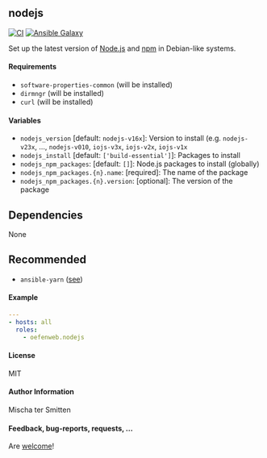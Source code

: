## nodejs

[![CI](https://github.com/Oefenweb/ansible-nodejs/workflows/CI/badge.svg)](https://github.com/Oefenweb/ansible-nodejs/actions?query=workflow%3ACI)
[![Ansible Galaxy](http://img.shields.io/badge/ansible--galaxy-nodejs-blue.svg)](https://galaxy.ansible.com/Oefenweb/nodejs)

Set up the latest version of [Node.js](https://nodejs.org) and [npm](https://www.npmjs.com) in Debian-like systems.

#### Requirements

* `software-properties-common` (will be installed)
* `dirmngr` (will be installed)
* `curl` (will be installed)

#### Variables

* `nodejs_version` [default: `nodejs-v16x`]: Version to install (e.g. `nodejs-v23x`, ..., `nodejs-v010`, `iojs-v3x`, `iojs-v2x`, `iojs-v1x`
* `nodejs_install` [default: `['build-essential']`]: Packages to install
* `nodejs_npm_packages`: [default: `[]`]: Node.js packages to install (globally)
* `nodejs_npm_packages.{n}.name`: [required]: The name of the package
* `nodejs_npm_packages.{n}.version`: [optional]: The version of the package

## Dependencies

None

## Recommended

* `ansible-yarn` ([see](https://github.com/Oefenweb/ansible-yarn))

#### Example

```yaml
---
- hosts: all
  roles:
    - oefenweb.nodejs
```

#### License

MIT

#### Author Information

Mischa ter Smitten

#### Feedback, bug-reports, requests, ...

Are [welcome](https://github.com/Oefenweb/ansible-nodejs/issues)!
